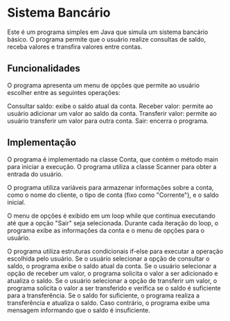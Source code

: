 <h1>Sistema Bancário</h1>
Este é um programa simples em Java que simula um sistema bancário básico. O programa permite que o usuário realize consultas de saldo, receba valores e transfira valores entre contas.

<h2>Funcionalidades</h2>
O programa apresenta um menu de opções que permite ao usuário escolher entre as seguintes operações:

Consultar saldo: exibe o saldo atual da conta.
Receber valor: permite ao usuário adicionar um valor ao saldo da conta.
Transferir valor: permite ao usuário transferir um valor para outra conta.
Sair: encerra o programa.
<h2>Implementação</h2>
O programa é implementado na classe Conta, que contém o método main para iniciar a execução. O programa utiliza a classe Scanner para obter a entrada do usuário.

O programa utiliza variáveis para armazenar informações sobre a conta, como o nome do cliente, o tipo de conta (fixo como "Corrente"), e o saldo inicial.

O menu de opções é exibido em um loop while que continua executando até que a opção "Sair" seja selecionada. Durante cada iteração do loop, o programa exibe as informações da conta e o menu de opções para o usuário.

O programa utiliza estruturas condicionais if-else para executar a operação escolhida pelo usuário. Se o usuário selecionar a opção de consultar o saldo, o programa exibe o saldo atual da conta. Se o usuário selecionar a opção de receber um valor, o programa solicita o valor a ser adicionado e atualiza o saldo. Se o usuário selecionar a opção de transferir um valor, o programa solicita o valor a ser transferido e verifica se o saldo é suficiente para a transferência. Se o saldo for suficiente, o programa realiza a transferência e atualiza o saldo. Caso contrário, o programa exibe uma mensagem informando que o saldo é insuficiente.
